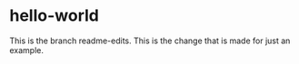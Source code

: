 # hello-world

This is the branch readme-edits.
This is the change that is made for just an example.
